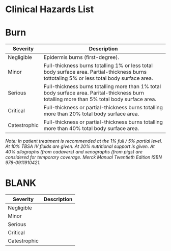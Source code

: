 Clinical Hazards List
=====================

# Burn

| Severity | Description |
| -------- | ----------- |
| Negligible | Epidermis burns (first-degree). |
| Minor | Full-thickness burns totalling 1% or less total body surface area.  Partial-thickness burns tottotaling 5% or less total body surface area. |
| Serious | Full-thickness burns totalling more than 1% total body surface area.  Parital-thickness burn totalling more than 5% total body surface area. |
| Critical | Full-thickness or partial-thickness burns totalling more than 20% total body surface area. |
| Catestrophic | Full-thickness or partial-thickness burns totalling more than 40% total body surface area. |

*Note: In patient treatment is recommended at the 1% full / 5% partial level.  At 10% TBSA IV fluids are given.  At 20% nutritional support is given.  At 40% allographs (from cadavers) and xenographs (from pigs) are considered for temporary coverage.  Merck Manual Twentieth Edition ISBN 978-0911910421.*

# BLANK

| Severity | Description |
| -------- | ----------- |
| Negligible | |
| Minor | |
| Serious | |
| Critical | |
| Catestrophic | |
